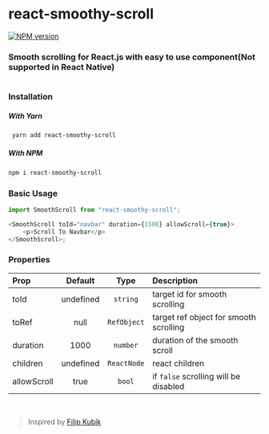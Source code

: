 # react-smoothy-scroll

<a href="https://www.npmjs.com/package/react-smoothy-scroll"><img src="https://img.shields.io/badge/0.9.2-%20npm-brightgreen" alt="NPM version"></a>

### Smooth scrolling for React.js with easy to use component(Not supported in React Native)

#

### Installation

##### With Yarn

```bash
 yarn add react-smoothy-scroll
```

##### With NPM

```bash
npm i react-smoothy-scroll
```

### Basic Usage

```js
import SmoothScroll from "react-smoothy-scroll";

<SmoothScroll toId="navbar" duration={1500} allowScroll={true}>
	<p>Scroll To Navbar</p>
</SmoothScroll>;
```

### Properties

| Prop        |  Default  |    Type     | Description                            |
| :---------- | :-------: | :---------: | :------------------------------------- |
| toId        | undefined |  `string`   | target id for smooth scrolling         |
| toRef       |   null    | `RefObject` | target ref object for smooth scrolling |
| duration    |   1000    |  `number`   | duration of the smooth scroll          |
| children    | undefined | `ReactNode` | react children                         |
| allowScroll |   true    |   `bool`    | if `false` scrolling will be disabled  |

<br/>

> Inspired by [Filip Kubík](https://www.ackee.agency/blog/scroll-to-element-with-react-and-vanilla-javascript)
